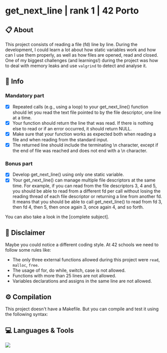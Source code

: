 # get_next_line | rank 1 | 42 Porto

## 📋 About 

This project consists of reading a file (fd) line by line. During the development, I could learn a lot about how static variables work and how can I use them properly, as well as how files are opened, read and closed. One of my biggest challenges (and learnings!) during the project was how to deal with memory leaks and use `valgrind` to detect and analyse it.   

## :bookmark_tabs: Info
### Mandatory part
- [x] Repeated calls (e.g., using a loop) to your get_next_line() function should let you read the text file pointed to by the file descriptor, one line at a time.
- [x] Your function should return the line that was read. If there is nothing else to read or if an error occurred, it should return NULL.
- [x] Make sure that your function works as expected both when reading a file and when reading from the standard input.
- [x] The returned line should include the terminating \n character, except if the end of file was reached and does not end with a \n character.
### Bonus part
- [x] Develop get_next_line() using only one static variable.
- [x]  Your get_next_line() can manage multiple file descriptors at the same time. For example, if you can read from the file descriptors 3, 4 and 5, you should be
able to read from a different fd per call without losing the reading thread of each file descriptor or returning a line from another fd. It means that you should be able to call get_next_line() to read from fd 3, then fd 4, then 5, then once again 3, once again 4, and so forth.

You can also take a look in the [complete subject]. 

## 🚨 Disclaimer 
Maybe you could notice a different coding style. At 42 schools we need to follow some rules like:
- The only three external functions allowed during this project were `read`, `malloc`, `free`.
- The usage of for, do while, switch, case is not allowed. 
- Functions with more than 25 lines are not allowed.
- Variables declarations and assigns in the same line are not allowed.

## ⚙️ Compilation

This project doesn't have a Makefile. But you can compile and test it using the following syntax: 
  
## 💻 Languages & Tools
<p align="left">
  <a href="https://skillicons.dev">
    <img src="https://skillicons.dev/icons?i=c,Makefile" />
  </a>
  </p>
</p>
